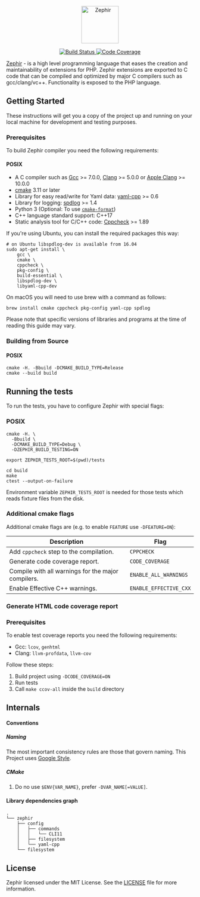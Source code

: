 <p align="center"><a href="https://zephir-lang.com" target="_blank" name="_">
    <img src="https://assets.phalconphp.com/zephir/zephir_logo-105x36.svg" height="100" alt="Zephir"/>
</a></p>

<p align="center">
    <a href="https://github.com/sergeyklay/cpp-zephir/actions">
        <img src="https://github.com/sergeyklay/cpp-zephir/workflows/build/badge.svg" alt="Build Status">
    </a>
    <a href="https://codecov.io/gh/sergeyklay/cpp-zephir">
        <img src="https://codecov.io/gh/sergeyklay/cpp-zephir/branch/master/graph/badge.svg?token=l1Oy2k15VP" alt="Code Coverage" />
    </a>
</p>

[Zephir][0] - is a high level programming language that eases the creation and maintainability of extensions for PHP.
Zephir extensions are exported to C code that can be compiled and optimized by major C compilers such as gcc/clang/vc++.
Functionality is exposed to the PHP language.

## Getting Started

These instructions will get you a copy of the project up and running on your local machine for development and testing purposes.

### Prerequisites

To build Zephir compiler you need the following requirements:

#### POSIX

- A C compiler such as  [Gcc](https://gcc.gnu.org) >= 7.0.0, [Clang](https://clang.llvm.org) >= 5.0.0
  or [Apple Clang](https://apps.apple.com/us/app/xcode/id497799835) >= 10.0.0
- [cmake](https://cmake.org/) 3.11 or later
- Library for easy read/write for Yaml data: [yaml-cpp](https://github.com/jbeder/yaml-cpp) >= 0.6
- Library for logging: [spdlog](https://github.com/gabime/spdlog) >= 1.4
- Python 3 (Optional: To use [`cmake-format`](https://github.com/cheshirekow/cmake_format))
- C++ language standard support: C++17
- Static analysis tool for C/C++ code: [Cppcheck](https://github.com/danmar/cppcheck) >= 1.89

If you're using Ubuntu, you can install the required packages this way:

```shell script
# on Ubuntu libspdlog-dev is available from 16.04
sudo apt-get install \
    gcc \
    cmake \
    cppcheck \
    pkg-config \
    build-essential \
    libspdlog-dev \
    libyaml-cpp-dev
```

On macOS you will need to use brew with a command as follows:
```shell script
brew install cmake cppcheck pkg-config yaml-cpp spdlog
```

Please note that specific versions of libraries and programs at the time of reading this guide may vary.

### Building from Source

#### POSIX

```shell script
cmake -H. -Bbuild -DCMAKE_BUILD_TYPE=Release
cmake --build build
```

## Running the tests

To run the tests, you have to configure Zephir with special flags:

### POSIX

```shell script
cmake -H. \
  -Bbuild \
  -DCMAKE_BUILD_TYPE=Debug \
  -DZEPHIR_BUILD_TESTING=ON

export ZEPHIR_TESTS_ROOT=$(pwd)/tests

cd build
make
ctest --output-on-failure
```

Environment variable `ZEPHIR_TESTS_ROOT` is needed for those tests which reads fixture files from the disk.

### Additional cmake flags

Additional cmake flags are (e.g. to enable `FEATURE` use `-DFEATURE=ON`):

| Description                                         | Flag                   |
| --------------------------------------------------- |------------------------|
| Add `cppcheck` step to the compilation.             | `CPPCHECK`             |
| Generate code coverage report.                      | `CODE_COVERAGE`        |
| Compile with all warnings for the major compilers.  | `ENABLE_ALL_WARNINGS`  |
| Enable Effective C++ warnings.                      | `ENABLE_EFFECTIVE_CXX` |

### Generate HTML code coverage report

### Prerequisites

To enable test coverage reports you need the following requirements:

- Gcc: `lcov`, `genhtml`
- Clang: `llvm-profdata`, `llvm-cov`

Follow these steps:

1. Build project using `-DCODE_COVERAGE=ON`
2. Run tests
3. Call `make ccov-all` inside the `build` directory

## Internals

#### Conventions

##### Naming

The most important consistency rules are those that govern naming.
This Project uses [Google Style](https://google.github.io/styleguide/cppguide.html#Naming).

##### CMake

1. Do no use `$ENV{VAR_NAME}`, prefer `-DVAR_NAME[=VALUE]`.

#### Library dependencies graph

```
.
└── zephir
    ├── config
    │   ├── commands
    │   │   └── CLI11
    │   ├── filesystem
    │   └── yaml-cpp
    └── filesystem
```

## License

Zephir licensed under the MIT License. See the [LICENSE][8] file for more information.

[0]: https://zephir-lang.com
[8]: https://github.com/phalcon/zephir/blob/master/LICENSE
